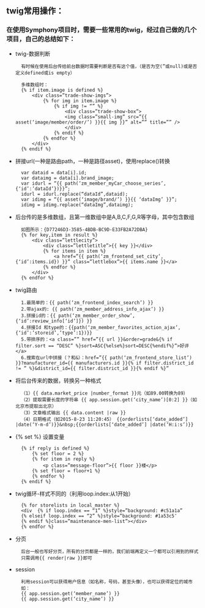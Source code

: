 ## twig常用操作：

### 在使用Symphony项目时，需要一些常用的twig，经过自己做的几个项目，自己的总结如下：

- twig-数据判断

        有时候在使用后台传给前台数据时需要判断是否有这个值，（是否为空(”或null)或是否定义defined或is empty）

        多维数组时：
        {% if item.image is defined %}
            <div class=”trade-show-imgs”>
                {% for img in item.image %}
                    {% if img != “” %}
                        <div class=”trade-show-box”>
                        <img class=”small-img” src=”{{ asset(‘image/member/order/’) }}{{ img }}” alt=”” title=”” />
                        </div>
                    {% endif %}
                {% endfor %}
            </div>
        {% endif %}
    
- 拼接url(一种是路由path，一种是路径asset)，使用replace()转换

        var dataid = data[i].id;
        var dataimg = data[i].brand_image;
        var idurl = “{{ path(‘zm_member_myCar_choose_series’,{‘id’:’dataId’})}}”;
        idurl = idurl.replace(“dataId”,dataid);
        var idimg = “{{ asset(‘image/brand/’) }}{{ ‘dataImg’ }}”;
        idimg = idimg.replace(“dataImg”,dataimg);
        
- 后台传的是多维数组，且第一维数组中是A,B,C,F,G,R等字母，其中包含数组
       
        如图所示：{D77246D3-3585-4BDB-BC9D-E33FB2A72DBA}
        {% for key,item in result %}
            <div class=”lettlecity”>
                <div class=”lettletitle”>{{ key }}</div>
                {% for items in item %}
                    <a href=”{{ path(‘zm_frontend_set_city’,{‘id’:items.id}) }}” class=”lettlebox”>{{ items.name }}</a>
                {% endfor %}
            </div>
        {% endfor %}
        
- twig路由

        1.最简单的：{{ path(‘zm_frontend_index_search’) }}
        2.带ajax的: {{ path(‘zm_member_address_info_ajax’) }}
        3.拼接id的：{{ path(‘zm_member_order_show’,{‘id’:review_info[‘id’]}) }}
        4.拼接Id 和type的：{{path(‘zm_member_favorites_action_ajax’,{‘id’:’storeid’,’type’:1})}}
        5.带排序的：<a class=”” href=”{{ url }}&order=grade&{% if filter.sort == “DESC” %}sort=ASC{%else%}sort=DESC{%endif%}”>好评</a>
        6.搜索在url中拼接（？和&）：href=”{{ path(‘zm_frontend_store_list’) }}?manufacturer_id={{ manufacturers.id }}{% if filter.district_id != ” %}&district_id={{ filter.district_id }}{% endif %}”

- 将后台传来的数据，转换另一种格式

        （1）{{ data.market_price |number_format }}元（如89.00转换为89）
        （2）提取需要长度的字符串 {{ app.session.get(‘city_name’)[0:2] }}（如北京市提取出北京）
        （3）文章格式输出 {{ data.content |raw }}
        （4）日期格式（如2015-8-23 11:20:45） {{orderlists[‘date_added’] |date(‘Y-m-d’)}}&nbsp;{{orderlists[‘date_added’] |date(‘H:i:s’)}}

- {% set  %} 设置变量

        {% if reply is defined %}
            {% set floor = 2 %}
            {% for item in reply %}
                <p class=”message-floor”>{{ floor }}楼</p>
            {% set floor = floor+1 %}
            {% endfor %}
        {% endif %}
        
- twig循环-样式不同的（利用loop.index:从1开始）

        {% for storelists in local_master %}
        <div  {% if loop.index == “1” %}style=”background: #c51a1a”
        {% elseif loop.index == “2” %}style=”background: #1a53c5″
        {% endif %}class=”maintenance-men-list”></div>
        {% endfor %}

- 分页

        后台一般也写好分页，所有的分页都是一样的，我们前端再定义一个都可以引用到的样式
        只需调用{{ render|raw }}即可

- session

        利用session可以获得用户信息（如名称，号码，甚至头像），也可以获得定位的城市
        如：
        {{ app.session.get(‘member_name’) }}
        {{ app.session.get(‘city_name’) }}

